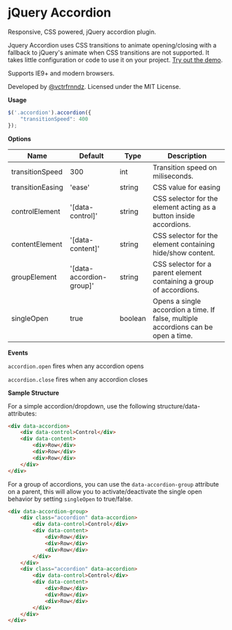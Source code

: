 jQuery Accordion
================

Responsive, CSS powered, jQuery accordion plugin.

Jquery Accordion uses CSS transitions to animate opening/closing with a fallback to jQuery's animate when CSS transitions are not supported. It takes little configuration or code to use it on your project. [Try out the demo](//vctrfrnndz.github.io/jquery-accordion).

Supports IE9+ and modern browsers.

Developed by [@vctrfrnndz](//vctrfrnndz.com). Licensed under the MIT License.

**Usage**

```javascript
$('.accordion').accordion({
    "transitionSpeed": 400
});
```

**Options**

<table>
<thead>
<tr>
<th>Name</th>
<th>Default</th>
<th>Type</th>
<th>Description</th>
</tr>
</thead>
<tbody>
<tr>
<td>transitionSpeed</td>
<td>300</td>
<td>int</td>
<td>Transition speed on miliseconds.</td>
</tr>
<tr>
<td>transitionEasing</td>
<td>'ease'</td>
<td>string</td>
<td>CSS value for easing</td>
</tr>
<tr>
<td>controlElement</td>
<td>'[data-control]'</td>
<td>string</td>
<td>CSS selector for the element acting as a button inside accordions.</td>
</tr>
<tr>
<td>contentElement</td>
<td>'[data-content]'</td>
<td>string</td>
<td>CSS selector for the element containing hide/show content.</td>
</tr>
<tr>
<td>groupElement</td>
<td>'[data-accordion-group]'</td>
<td>string</td>
<td>CSS selector for a parent element containing a group of accordions.</td>
</tr>
<tr>
<td>singleOpen</td>
<td>true</td>
<td>boolean</td>
<td>Opens a single accordion a time. If false, multiple accordions can be open a time.</td>
</tr>
</tbody>
</table>

**Events**

`accordion.open` fires when any accordion opens

`accordion.close` fires when any accordion closes

**Sample Structure**

For a simple accordion/dropdown, use the following structure/data-attributes:

```html
<div data-accordion>
    <div data-control>Control</div>
    <div data-content>
        <div>Row</div>
        <div>Row</div>
        <div>Row</div>
    </div>
</div>
```

For a group of accordions, you can use the `data-accordion-group` attribute on a parent, this will allow you to activate/deactivate the single open behavior by setting `singleOpen` to true/false.

```html
<div data-accordion-group>
    <div class="accordion" data-accordion>
        <div data-control>Control</div>
        <div data-content>
            <div>Row</div>
            <div>Row</div>
            <div>Row</div>
        </div>
    </div>
    <div class="accordion" data-accordion>
        <div data-control>Control</div>
        <div data-content>
            <div>Row</div>
            <div>Row</div>
            <div>Row</div>
        </div>
    </div>
</div>
```
